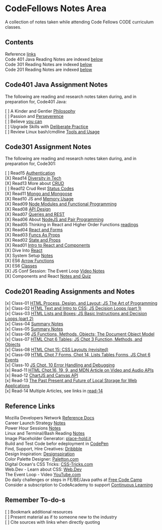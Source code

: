 # CodeFellows Notes Area

A collection of notes taken while attending Code Fellows CODE curriculum classes.

## Contents

Reference [links](#reference-links)  
Code 401 Java Reading Notes are indexed [below](#code401-java-assignment-notes)  
Code 301 Reading Notes are indexed [below](#code301-assignment-notes)  
Code 201 Reading Notes are indexed [below](#code201-reading-assignments)  

## Code401 Java Assignment Notes

The following are reading and research notes taken during, and in preparation for, Code401 Java:

[ ] A Kinder and Gentler [Philosophy](./code401-files/kinder-gentler-philo.html)  
[ ] Passion and [Perseverence](./code401-files/passion-perseverence.html)  
[ ] Believe [you can](./code401-files/tedx-believe-u-can-improve.html)  
[ ] Upgrade Skills with [Deliberate Practice](./code401-files/upg-skills-with-practice.html)  
[ ] Review Linux bash/cmdline [Tools and Usage](./linux-terminal-files/bash-stuff.html)  

## Code301 Assignment Notes

The following are reading and research notes taken during, and in preparation for, Code301:

[ ] Read15 [Authentication](./code301-files/authentication.html)  
[X] Read14 [Diversity in Tech](./code301-files/diversity-in-tech.html)  
[X] Read13 More about [CRUD](./code301-files/crud-crud-notes.html)  
[ ] Read12 Crud Rest [Status Codes](./code301-files/crud-rest-statuscodes.html)  
[X] Read11 [Mongo and Mongoose](./code301-files/mongo-and-mongoose.html)  
[X] Read10 JS and [Memory Usage](./code301-files/js-mem-usage.html)  
[X] Read09 [Node Modules and Functional Programming](./code301-files/nodemodules-funcproging.html)  
[X] Read08 [API Design](./code301-files/api-design.html)  
[X] Read07 [Queries and REST](./code301-files/queries-rest-api.html)  
[X] Read06 About [NodeJS and Pair Programming](./code301-files/node-and-pairprog.html)  
[X] Read05 Thinking in React and Higher Order Functions [readings](./code301-files/reactthink-higherorderfuncs.html)  
[X] Read04 [React and Forms](./code301-files/react-and-forms.html)  
[X] Read03 [Funcs As Props](./code301-files/funcs-as-props.html)  
[X] Read02 [State and Props](./code301-files/read02.html)  
[X] Read01 [Intro to React and Components](./code301-files/read01.html)  
[X] Dive Into [React](./code301-files/dive-into-react.html)  
[X] System Setup [Notes](./code301-files/setup-notes.html)  
[X] ES6 [Arrow Functions](./code301-files/arrow-functions.html)  
[X] ES6 [Classes](./code301-files/es6-classes.html)  
[X] JS Conf Session: The Event Loop [Video Notes](./code301-files/event-loop-video.html)  
[X] Components and React [Notes and Quiz](./code301-files/components-react.html)  

## Code201 Reading Assignments and Notes

[x] Class-01 [HTML Process, Design, and Layout; JS The Art of Programming](./code201-files/class-01.html)  
[x] Class-02 [HTML Text and Intro to CSS; JS Decision Loops (part 1)](./code201-files/class-02.html)  
[x] Class-03 [HTML Lists and Boxes; JS Basic Instructions and Decision Loops (part 2)](./code201-files/class-03.html)  
[x] Class-04 [Summary Notes](./code201-files/class-04.html)  
[x] Class-05 [Summary Notes](./code201-files/class-05.html)  
[x] Class-06 [JS Functions, Methods, Objects; The Document Object Model](./code201-files/class-06.html)  
[x] Class-07 [HTML Chpt 6 Tables; JS Chpt 3 Function, Methods, and Objects](./code201-files/class-07.html)  
[x] Class-08 [HTML Chpt 15: CSS Layouts (revisited)](./code201-files/class-08.html)  
[x] Class-09 [HTML Chpt 7 Forms, Chpt 14, Lists Tables Forms, JS Chpt 6 Events](./code201-files/class-09.html)  
[x] Class-10 [JS Chpt. 10 Error Handling and Debugging](./code201-files/class-10.html)  
[x] Read-11 [HTML Chpt.16, 19, 9, and MDN Article on Video and Audio APIs](./code201-files/read-11.html)  
[x] Read-12 [ChartJS and Canvas API](./code201-files/read-12.html)  
[x] Read-13 [The Past Present and Future of Local Storage for Web Applications](./code201-files/read-13.html)  
[x] Read-14 Multiple Articles, see links in [read-14](./code201-files/read-14.html)  

## Reference Links

Mozilla Developers Network [Reference Docs](https://developer.mozilla.org/en-US/docs/Web)  
Career Launch Strategy [Notes](./code201-files/CareerLaunchStrategy.html)  
Power Hour Sessions [Notes](./power-hour-notes/readme.html)  
Linux and Terminal/Bash Reading [Notes](./linux-terminal/readme.html)  
Image Placeholder Generator: [place-hold.it](https://place-hold.it)  
Build and Test Code befor edeployment in [CodePen](https://codepen.io/)  
Find, Support, Hire Creatives: [Dribbble](https://dribbble.com/)  
Design Inspiration: [Designspiration](https://www.designspiration.com/)  
Color Palette Designer: [Paletton.com](https://paletton.com/)  
Digital Ocean's CSS Tricks: [CSS-Tricks.com](https://css-tricks.com/)  
Web.Dev - Learn about CSS: [Web.Dev](https://web.dev/learn/css/layout/)  
The Event Loop - Video [YouTube.com](https://www.youtube.com/watch?v=8aGhZQkoFbQ&ab_channel=JSConf)  
Do daily challenges or steps in FE/BE/Java paths at [Free Code Camp](https://www.freecodecamp.org/)  
Consider a subscription to CodeAcademy to support [Continuous Learning](https://www.codecademy.com/)  

## Remember To-do-s  

[ ] Bookmark additional resources  
[ ] Present material as if to someone new to the industry  
[ ] Cite sources with links when directly quoting  
